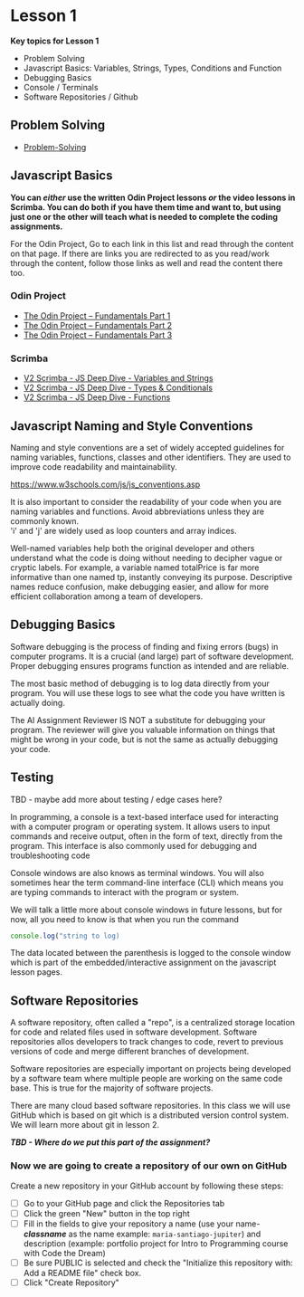 # Lesson 1

**Key topics for Lesson 1**

- Problem Solving
- Javascript Basics: Variables, Strings, Types, Conditions and Function
- Debugging Basics
- Console / Terminals
- Software Repositories / Github

## Problem Solving

- [Problem-Solving](../assets/Problem-Solving.md)

## Javascript Basics

**You can _either_ use the written Odin Project lessons _or_ the video lessons in Scrimba. You can do both if you have them time and want to, but using just one or the other will teach what is needed to complete the coding assignments.**

For the Odin Project, Go to each link in this list and read through the content on that page. If there are links you are redirected to as you read/work through the content, follow those links as well and read the content there too.

### Odin Project

- [The Odin Project – Fundamentals Part 1](https://www.theodinproject.com/paths/foundations/courses/foundations/lessons/fundamentals-part-1)
- [The Odin Project – Fundamentals Part 2](https://www.theodinproject.com/paths/foundations/courses/foundations/lessons/fundamentals-part-2)
- [The Odin Project – Fundamentals Part 3](https://www.theodinproject.com/paths/foundations/courses/foundations/lessons/fundamentals-part-3)

### Scrimba

- [V2 Scrimba - JS Deep Dive - Variables and Strings](https://v2.scrimba.com/javascript-deep-dive-c0a/~04)
- [V2 Scrimba - JS Deep Dive - Types & Conditionals](https://v2.scrimba.com/javascript-deep-dive-c0a/~0g)
- [V2 Scrimba - JS Deep Dive - Functions](https://v2.scrimba.com/javascript-deep-dive-c0a/~0q)

## Javascript Naming and Style Conventions

Naming and style conventions are a set of widely accepted guidelines for naming variables, functions, classes and other identifiers. They are used to improve code readability and maintainability.

https://www.w3schools.com/js/js_conventions.asp

It is also important to consider the readability of your code when you are naming variables and functions. Avoid abbreviations unless they are commonly known.  
'i' and 'j' are widely used as loop counters and array indices.

Well-named variables help both the original developer and others understand what the code is doing without needing to decipher vague or cryptic labels. For example, a variable named totalPrice is far more informative than one named tp, instantly conveying its purpose. Descriptive names reduce confusion, make debugging easier, and allow for more efficient collaboration among a team of developers.

## Debugging Basics

Software debugging is the process of finding and fixing errors (bugs) in computer programs. It is a crucial (and large) part of software development. Proper debugging ensures programs function as intended and are reliable.

The most basic method of debugging is to log data directly from your program. You will use these logs to see what the code you have written is actually doing.

The AI Assignment Reviewer IS NOT a substitute for debugging your program. The reviewer will give you valuable information on things that might be wrong in your code, but is not the same as actually debugging your code.


## Testing
TBD - maybe add more about testing / edge cases here?




In programming, a console is a text-based interface used for interacting with a computer program or operating system. It allows users to input commands and receive output, often in the form of text, directly from the program. This interface is also commonly used for debugging and troubleshooting code

Console windows are also knows as terminal windows. You will also sometimes hear the term command-line interface (CLI) which means you are typing commands to interact with the program or system.

We will talk a little more about console windows in future lessons, but for now, all you need to know is that when you run the command

```javascript
console.log("string to log)
```

The data located between the parenthesis is logged to the console window which is part of the embedded/interactive assignment on the javascript lesson pages.

## Software Repositories

A software repository, often called a "repo", is a centralized storage location for code and related files used in software development. Software repositories allos developers to track changes to code, revert to previous versions of code and merge different branches of development.

Software repositories are especially important on projects being developed by a software team where multiple people are working on the same code base. This is true for the majority of software projects.

There are many cloud based software repositories. In this class we will use GitHub which is based on git which is a distributed version control system. We will learn more about git in lesson 2.

**_TBD - Where do we put this part of the assignment?_**

### Now we are going to create a repository of our own on GitHub

Create a new repository in your GitHub account by following these steps:

- [ ] Go to your GitHub page and click the Repositories tab
- [ ] Click the green "New" button in the top right
- [ ] Fill in the fields to give your repository a name (use your name-**_classname_** as the name example: `maria-santiago-jupiter`) and description (example: portfolio project for Intro to Programming course with Code the Dream)
- [ ] Be sure PUBLIC is selected and check the "Initialize this repository with: Add a README file" check box.
- [ ] Click "Create Repository"
